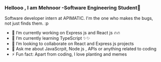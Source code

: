### Hellooo , I am Mehnoor -Software Engineering Student👋

Software developer intern at APIMATIC. I'm the one who makes the bugs, not just finds them. :p
- 🔭 I’m currently working on Express js and React js 🔥🔥
- 🌱 I’m currently learning TypeScript ✨✨
- 👯 I’m looking to collaborate on React and Express js projects
- 💬 Ask me about JavaScrpit, Node js , APIs or anything related to coding  
- ⚡ Fun fact: Apart from coding, I love planting and memes



